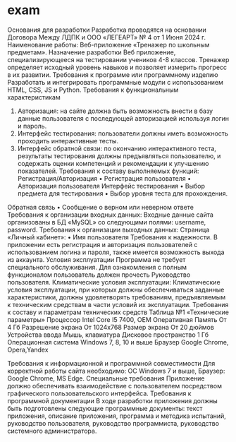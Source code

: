 # exam

Основания для разработки
Разработка проводятся на основании Договора Между ЛДПК и ООО «ЛЕГЕАРТ» № 4 от 1 Июня 2024 г.
Наименование работы: Веб-приложение «Тренажер по школьным предметам».
Назначение разработки
Веб приложение, специализирующееся на тестировании учеников 4-8 классов. Тренажер определяет исходный уровень навыков и позволяет измерить прогресс в их развитии.
Требования к программе или программному изделию
Разработать и интегрировать программные модули с использованием HTML, CSS, JS и Python.
Требования к функциональным характеристикам
1. Авторизация: на сайте должна быть возможность внести в базу данные пользователя с последующей авторизацией используя логин и пароль.
2. Интерфейс тестирования: пользователи должны иметь возможность проходить интерактивные тесты.
3. Интерфейс обратной связи: по окончанию интерактивного теста, результаты тестирования должны предъявляться пользователю, и содержать оценки компетенций и рекомендации к улучшению показателей.
Требования к составу выполняемых функций: 
Регистрация/Авторизация
•	Регистрация пользователя
•	Авторизация пользователя
Интерфейс тестирования
•	Выбор предмета для тестирования
•	Выбор уровня теста для прохождения.

Обратная связь
•	Сообщение о верном или неверном ответе
Требования к организации входных данных:
Входные данные сайта организованы в БД «MySQL» со следующими полями: username, password.
Требования к организации выходных данных:
Страница «Личный кабинет»:
•	Имя пользователя
Требования к надежности. 
В приложении есть регистрация и авторизация пользователей с использованием логина и пароля, также имеется возможность выхода из аккаунта.
Условия эксплуатации
Программа не требует специального обслуживания. Для ознакомления с полным функционалом пользователь должен прочесть Руководство пользователя.
Климатические условия эксплуатации:
Климатические условия эксплуатации, при которых должны обеспечиваться заданные характеристики, должны удовлетворять требованиям, предъявляемым к техническим средствам в части условий их эксплуатации. 
Требования к составу и параметрам технических средств
Таблица №1 «Технические параметры»
Процессор	Intel Core I5 7400, OEM
Оперативная Память	От 4 Гб
Разрешение экрана	От 1024x768
Размер экрана	От 20 дюймов
Устройства ввода	Мышь, клавиатура
Дисковое пространство	1 Гб
Операционная система	Windows 7, 8, 10 и выше
Браузер	Google Chrome, Opera,Yandex

Требования к информационной и программной совместимости
Для корректной работы сайта необходимо: ОС Windows 7 и выше, Браузер: Google Chrome, MS Edge.
Специальные требования 
Приложение должно обеспечивать взаимодействие с пользователем посредством графического пользовательского интерфейса. 
Требования к программной документации
В ходе разработки приложения должны быть подготовлены следующие программные документы: текст приложения, описание приложения, программа и методика испытаний, руководство пользователя, руководство программиста, руководство системного администратора.
